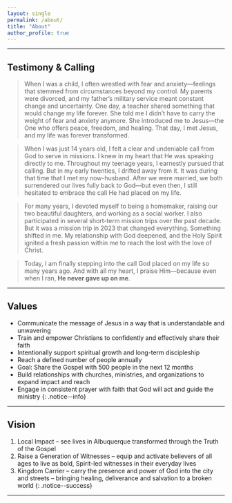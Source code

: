 ```yaml
---
layout: single
permalink: /about/
title: "About"
author_profile: true
---
```

---

## Testimony & Calling

> When I was a child, I often wrestled with fear and anxiety—feelings that stemmed from circumstances beyond my control. My parents were divorced, and my father’s military service meant constant change and uncertainty. One day, a teacher shared something that would change my life forever. She told me I didn’t have to carry the weight of fear and anxiety anymore. She introduced me to Jesus—the One who offers peace, freedom, and healing. That day, I met Jesus, and my life was forever transformed.

> When I was just 14 years old, I felt a clear and undeniable call from God to serve in missions. I knew in my heart that He was speaking directly to me. Throughout my teenage years, I earnestly pursued that calling. But in my early twenties, I drifted away from it. It was during that time that I met my now-husband. After we were married, we both surrendered our lives fully back to God—but even then, I still hesitated to embrace the call He had placed on my life.

> For many years, I devoted myself to being a homemaker, raising our two beautiful daughters, and working as a social worker. I also participated in several short-term mission trips over the past decade. But it was a mission trip in 2023 that changed everything. Something shifted in me. My relationship with God deepened, and the Holy Spirit ignited a fresh passion within me to reach the lost with the love of Christ.

> Today, I am finally stepping into the call God placed on my life so many years ago. And with all my heart, I praise Him—because even when I ran, **He never gave up on me**.

---
## Values
- Communicate the message of Jesus in a way that is understandable and unwavering
- Train and empower Christians to confidently and effectively share their faith
- Intentionally support spiritual growth and long-term discipleship 
- Reach a defined number of people annually 
- Goal: Share the Gospel with 500 people in the next 12 months
- Build relationships with churches, ministries, and organizations to expand impact and reach
- Engage in consistent prayer with faith that God will act and guide the ministry
{: .notice--info}

---
## Vision
1. Local Impact – see lives in Albuquerque transformed through the Truth of the Gospel
2. Raise a Generation of Witnesses – equip and activate believers of all ages to live as bold, Spirit-led witnesses in their everyday lives
3. Kingdom Carrier – carry the presence and power of God into the city and streets – bringing healing, deliverance and salvation to a broken world 
{: .notice--success}
---
